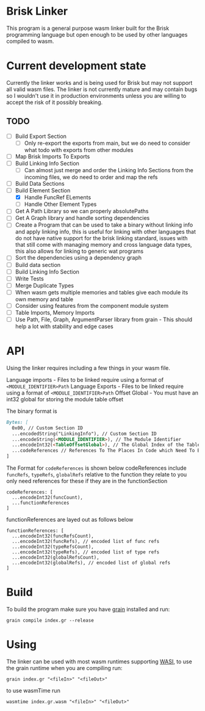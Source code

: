 # Brisk Linker
This program is a general purpose wasm linker built for the Brisk programming language but open enough to be used by other languages compiled to wasm.

# Current development state
Currently the linker works and is being used for Brisk but may not support all valid wasm files. The linker is not currently mature and may contain bugs so I wouldn't use it in production environments unless you are willing to accept the risk of it possibly breaking.

## TODO
+ [ ] Build Export Section
  + [ ] Only re-export the exports from main, but we do need to consider what todo with exports from other modules
+ [ ] Map Brisk Imports To Exports
+ [ ] Build Linking Info Section
  + [ ] Can almost just merge and order the Linking Info Sections from the incoming files, we do need to order and map the refs
+ [ ] Build Data Sections
+ [ ] Build Element Section
  + [x] Handle FuncRef ELements
  + [ ] Handle Other Element Types
+ [ ] Get A Path Library so we can properly absolutePaths
+ [ ] Get A Graph library and handle sorting dependencies
+ [ ] Create a Program that can be used to take a binary without linking info and apply linking info, this is useful for linking with other languages that do not have native support for the brisk linking standard, issues with that still come with managing memory and cross language data types, this also allows for linking to generic wat programs
+ [ ] Sort the dependencies using a dependency graph
+ [ ] Build data section
+ [ ] Build Linking Info Section
+ [ ] Write Tests
+ [ ] Merge Duplicate Types
+ [ ] When wasm gets multiple memories and tables give each module its own memory and table
+ [ ] Consider using features from the component module system
+ [ ] Table Imports, Memory Imports
+ [ ] Use Path, File, Graph, ArgumentParser library from grain - This should help a lot with stability and edge cases

# API
Using the linker requires including a few things in your wasm file.

Language imports - Files to be linked require using a format of `<MODULE_IDENTIFIER>Path`
Language Exports - Files to be linked require using a format of `<MODULE_IDENTIFIER>Path`
Offset Global - You must have an int32 global for storing the module table offset


The binary format is
```md
Bytes: [
  0x00, // Custom Section ID
  ...encodedString("LinkingInfo"), // Custom Section ID
  ...encodeString(<MODULE_IDENTIFIER>), // The Module Identifier
  ...encodeInt32(<TableOffsetGlobal>), // The Global Index of the TableOffsetGlobal
  ...codeReferences // References To The Places In Code which Need To Be Modified A Definition Of This is Below
]
```

The Format for `codeReferences` is shown below codeReferences include `funcRefs`, `typeRefs`, `globalRefs` relative to the function they relate to you only need references for these if they are in the functionSection

```
codeReferences: [
  ...encodeInt32(funcCount),
  ...functionReferences
]
```
functionReferences are layed out as follows below
```
functionReferences: [
  ...encodeInt32(funcRefsCount),
  ...encodeInt32(funcRefs), // encoded list of func refs
  ...encodeInt32(typeRefsCount),
  ...encodeInt32(typeRefs), // encoded list of type refs
  ...encodeInt32(globalRefsCount),
  ...encodeInt32(globalRefs), // encoded list of global refs
]
```
# Build
To build the program make sure you have [grain](https://grain-lang.org/) installed and run:
```
grain compile index.gr --release
```

# Using
The linker can be used with most wasm runtimes supporting [WASI](https://wasi.dev/), to use the grain runtime when you are compiling run:
```
grain index.gr "<fileIn>" "<fileOut>"
```
to use wasmTime run
```
wasmtime index.gr.wasm "<fileIn>" "<fileOut>"
```